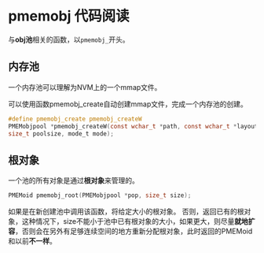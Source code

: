 # pmemobj 代码阅读

与**obj池**相关的函数，以`pmemobj_`开头。

## 内存池

一个内存池可以理解为NVM上的一个mmap文件。

可以使用函数pmemobj_create自动创建mmap文件，完成一个内存池的创建。

```c
#define pmemobj_create pmemobj_createW
PMEMobjpool *pmemobj_createW(const wchar_t *path, const wchar_t *layout,
size_t poolsize, mode_t mode);
```



## 根对象

一个池的所有对象是通过**根对象**来管理的。

```c
PMEMoid pmemobj_root(PMEMobjpool *pop, size_t size);
```

如果是在新创建池中调用该函数，将给定大小的根对象。
否则，返回已有的根对象，这种情况下，size不能小于池中已有根对象的大小，如果更大，则尽量**就地扩容**，否则会在另外有足够连续空间的地方重新分配根对象，此时返回的PMEMoid和以前**不一样**。

